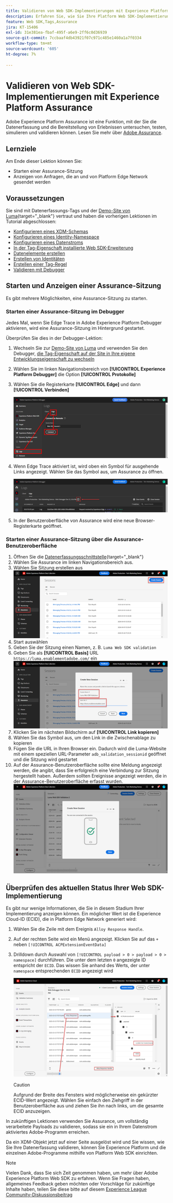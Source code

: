 ```yaml
---
title: Validieren von Web SDK-Implementierungen mit Experience Platform Assurance
description: Erfahren Sie, wie Sie Ihre Platform Web SDK-Implementierung mit Adobe Experience Platform Assurance validieren. Diese Lektion ist Teil des Tutorials „Implementieren von Adobe Experience Cloud mit Web SDK“.
feature: Web SDK,Tags,Assurance
jira: KT-15406
exl-id: 31e381ea-fbaf-495f-a6e9-2ff6c0d36939
source-git-commit: 7ccbaaf4db43921f07c971c485e1460a1a7f0334
workflow-type: tm+mt
source-wordcount: '605'
ht-degree: 7%

---
```


# Validieren von Web SDK-Implementierungen mit Experience Platform Assurance

Adobe Experience Platform Assurance ist eine Funktion, mit der Sie die Datenerfassung und die Bereitstellung von Erlebnissen untersuchen, testen, simulieren und validieren können. Lesen Sie mehr über [Adobe Assurance](https://experienceleague.adobe.com/de/docs/experience-platform/assurance/home).


## Lernziele

Am Ende dieser Lektion können Sie:

* Starten einer Assurance-Sitzung
* Anzeigen von Anfragen, die an und von Platform Edge Network gesendet werden

## Voraussetzungen

Sie sind mit Datenerfassungs-Tags und der [Demo-Site von Luma](https://luma.enablementadobe.com/content/luma/us/en.html){target="_blank"} vertraut und haben die vorherigen Lektionen im Tutorial abgeschlossen:

* [Konfigurieren eines XDM-Schemas](configure-schemas.md)
* [Konfigurieren eines Identity-Namespace](configure-identities.md)
* [Konfigurieren eines Datenstroms](configure-datastream.md)
* [In der Tag-Eigenschaft installierte Web SDK-Erweiterung](install-web-sdk.md)
* [Datenelemente erstellen](create-data-elements.md)
* [Erstellen von Identitäten](create-identities.md)
* [Erstellen einer Tag-Regel](create-tag-rule.md)
* [Validieren mit Debugger](validate-with-debugger.md)


## Starten und Anzeigen einer Assurance-Sitzung

Es gibt mehrere Möglichkeiten, eine Assurance-Sitzung zu starten.

### Starten einer Assurance-Sitzung im Debugger

Jedes Mal, wenn Sie Edge Trace in Adobe Experience Platform Debugger aktivieren, wird eine Assurance-Sitzung im Hintergrund gestartet.

Überprüfen Sie dies in der Debugger-Lektion:

1. Wechseln Sie zur [Demo-Site von Luma](https://luma.enablementadobe.com/content/luma/us/en.html) und verwenden Sie den Debugger, [ die Tag-Eigenschaft auf der Site in Ihre eigene Entwicklungseigenschaft zu wechseln](validate-with-debugger.md#use-the-experience-platform-debugger-to-map-to-your-tags-property)
1. Wählen Sie im linken Navigationsbereich von **[!UICONTROL Experience Platform Debugger]** die Option **[!UICONTROL Protokolle]**
1. Wählen Sie die Registerkarte **[!UICONTROL Edge]** und dann **[!UICONTROL Verbinden]**

   ![Edge Trace verbinden](assets/analytics-debugger-edgeTrace.png)
1. Wenn Edge Trace aktiviert ist, wird oben ein Symbol für ausgehende Links angezeigt. Wählen Sie das Symbol aus, um Assurance zu öffnen.

   ![Assurance-Sitzung starten](assets/validate-debugger-start-assurnance.png)

1. In der Benutzeroberfläche von Assurance wird eine neue Browser-Registerkarte geöffnet.

### Starten einer Assurance-Sitzung über die Assurance-Benutzeroberfläche

1. Öffnen Sie die [Datenerfassungsschnittstelle](https://experience.adobe.com/#/data-collection/home){target="_blank"}
1. Wählen Sie Assurance im linken Navigationsbereich aus.
1. Wählen Sie Sitzung erstellen aus
   ![Erstellen einer Assurance-Sitzung](assets/assurance-create-session.png)
1. Start auswählen
1. Geben Sie der Sitzung einen Namen, z. B. `Luma Web SDK validation`
1. Geben Sie als **[!UICONTROL Basis]** URL `https://luma.enablementadobe.com/` ein
   ![Benennen Sie die Assurance-Sitzung](assets/assurance-name-session.png)
1. Klicken Sie im nächsten Bildschirm auf **[!UICONTROL Link kopieren]**
1. Wählen Sie das Symbol aus, um den Link in die Zwischenablage zu kopieren
1. Fügen Sie die URL in Ihren Browser ein. Dadurch wird die Luma-Website mit einem speziellen URL-Parameter `adb_validation_sessionid` geöffnet und die Sitzung wird gestartet
1. Auf der Assurance-Benutzeroberfläche sollte eine Meldung angezeigt werden, die angibt, dass Sie erfolgreich eine Verbindung zur Sitzung hergestellt haben. Außerdem sollten Ereignisse angezeigt werden, die in der Assurance-Benutzeroberfläche erfasst wurden.
   ![Assurance-Sitzung ist verbunden](assets/assurance-success.png)

## Überprüfen des aktuellen Status Ihrer Web SDK-Implementierung

Es gibt nur wenige Informationen, die Sie in diesem Stadium Ihrer Implementierung anzeigen können. Ein möglicher Wert ist die Experience Cloud-ID (ECID), die in Platform Edge Network generiert wird:

1. Wählen Sie die Zeile mit dem Ereignis `Alloy Response Handle`.
1. Auf der rechten Seite wird ein Menü angezeigt. Klicken Sie auf das `+` neben `[!UICONTROL ACPExtensionEventData]`
1. Drilldown durch Auswahl von `[!UICONTROL payload > 0 > payload > 0 > namespace]` durchführen. Die unter dem letzten `0` angezeigte ID entspricht der `ECID`. Das wissen Sie anhand des Werts, der unter `namespace` entsprechenden `ECID` angezeigt wird

   ![Assurance validate ECID](assets/validate-assurance-ecid.png)

   >[!CAUTION]
   >
   >Aufgrund der Breite des Fensters wird möglicherweise ein gekürzter ECID-Wert angezeigt. Wählen Sie einfach den Ziehgriff in der Benutzeroberfläche aus und ziehen Sie ihn nach links, um die gesamte ECID anzuzeigen.

In zukünftigen Lektionen verwenden Sie Assurance, um vollständig verarbeitete Payloads zu validieren, sodass sie ein in Ihrem Datenstrom aktiviertes Adobe-Programm erreichen.

Da ein XDM-Objekt jetzt auf einer Seite ausgelöst wird und Sie wissen, wie Sie Ihre Datenerfassung validieren, können Sie Experience Platform und die einzelnen Adobe-Programme mithilfe von Platform Web SDK einrichten.

>[!NOTE]
>
>Vielen Dank, dass Sie sich Zeit genommen haben, um mehr über Adobe Experience Platform Web SDK zu erfahren. Wenn Sie Fragen haben, allgemeines Feedback geben möchten oder Vorschläge für zukünftige Inhalte haben, teilen Sie diese bitte auf diesem [Experience League Community-Diskussionsbeitrag](https://experienceleaguecommunities.adobe.com/t5/adobe-experience-platform-data/tutorial-discussion-implement-adobe-experience-cloud-with-web/td-p/444996)
